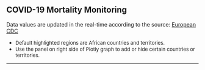 ## COVID-19 Mortality Monitoring
Data values are updated in the real-time according to the source: [European CDC](https://www.ecdc.europa.eu/en/covid-19-pandemic)
- <font size="2"> Default highlighted regions are African countries and territories. </font>
- <font size="2"> Use the panel on right side of Plotly graph to add or hide certain countries or territories. </font>
---
